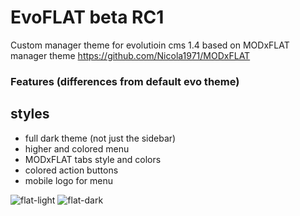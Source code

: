 # EvoFLAT beta RC1
Custom manager theme for evolutioin cms 1.4
based on MODxFLAT manager theme https://github.com/Nicola1971/MODxFLAT

### Features (differences from default evo theme)

## styles

- full dark theme (not just the sidebar)
- higher and colored menu
- MODxFLAT tabs style and colors
- colored action buttons 
- mobile logo for menu


![flat-light](https://user-images.githubusercontent.com/7342798/31508595-e59361f4-af7e-11e7-98a9-133f06469bf0.png)
![flat-dark](https://user-images.githubusercontent.com/7342798/31508604-e92ee234-af7e-11e7-9a6b-662e0c4bfc35.png)

